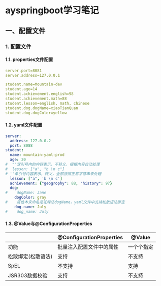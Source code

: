 # ayspringboot学习笔记

## 一、配置文件

### 1. 配置文件

#### 1.1. properties文件配置

```yaml
server.port=8081
server.address=127.0.0.1

student.name=Mountain-dev
student.age=14
student.achievement.english=98
student.achievement.math=88
student.lesson=english, math, chinese
student.dog.dogName=xiaoTianQuan
student.dog.dogColor=yellow
```

#### 1.2. yaml文件配置

```yaml
server:
  address: 127.0.0.2
  port: 8088
student:
  name: mountain-yaml-prod
  age: 20
#  ""双引号内的内容表示，不转义，根据内容自动处理
#  lesson: ["a", "b \n c"]
# ''单引号内容表示，转义，全部按照正常字符串来处理
  lesson: ["a", 'b \n c']
  achievement: {"geogrophy": 88, "history": 97}
  dog:
#    dogName: Jane
    dogColor: gray
#    属性本来命名是驼峰法dogName，yaml文件中支持松散语法绑定
    dog-name: July
#    dog_name: July
```

#### 1.3. @Value与@ConfigurationProperties

|                    | @ConfigurationProperties | @Value     |
| ------------------ | ------------------------ | ---------- |
| 功能               | 批量注入配置文件中的属性 | 一个个指定 |
| 松散绑定(松散语法) | 支持                     | 不支持     |
| SpEL               | 不支持                   | 支持       |
| JSR303数据校验     | 支持                     | 不支持     |

